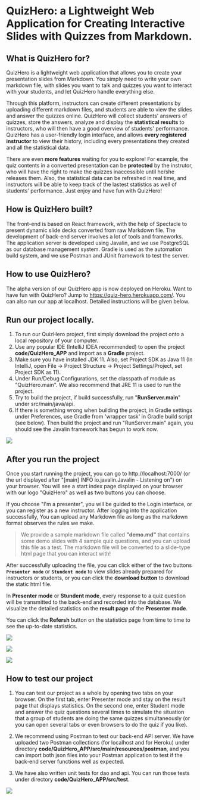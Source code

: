 # QuizHero: a Lightweight Web Application for Creating Interactive Slides with Quizzes from Markdown.

## What is QuizHero for?

QuizHero is a lightweight web application that allows you to create your presentation slides from Markdown. You simply need to write your own markdown file, with slides you want to talk and quizzes you want to interact with your students, and let QuizHero handle everything else. 

Through this platform, instructors can create different presentations by uploading different markdown files, and students are able to view the slides and answer the quizzes online. QuizHero will collect students' answers of quizzes, store the answers, analyze and display the **statistical results** to instructors, who will then have a good overview of students' performance. QuizHero has a user-friendly login interface, and allows **every registered instructor** to view their history, including every presentations they created and all the statistical data.

There are even **more features** waiting for you to explore! For example, the quiz contents in a converted presentation can be **protected** by the instrutor, who will have the right to make the quizzes inaccessible until he/she releases them. Also, the statistical data can be refreshed in real time, and instructors will be able to keep track of the lastest statistics as well of students' performance. Just enjoy and have fun with QuizHero!

## How is QuizHero built?

The front-end is based on React framework, with the help of Spectacle to present dynamic slide decks converted from raw Markdown file. The development of back-end server involves a lot of tools and frameworks. The application server is developed using Javalin, and we use PostgreSQL as our database management system. Gradle is used as the automation build system, and we use Postman and JUnit framework to test the server.

## How to use QuizHero?

The alpha version of our QuizHero app is now deployed on Heroku. Want to have fun with QuizHero? Jump to https://quiz-hero.herokuapp.com/. You can also run our app at localhost. Detailed instructions will be given below.

## Run our project locally.

1. To run our QuizHero project, first simply download the project onto a local repository of your computer.
2. Use any popular IDE (IntelliJ IDEA recommended) to open the project **code/QuizHero_APP** and import as a **Gradle** project.
3. Make sure you have installed JDK 11. Also, set Project SDK as Java 11 (In IntelliJ, open File -> Project Structure -> Project Settings/Project, set Project SDK as 11). 
4. Under Run/Debug Configurations, set the classpath of module as "QuizHero.main". We also recommend that JRE 11 is used to run the project.
5. Try to build the project, if build successfully, run "**RunServer.main**" under src/main/java/api. 
6. If there is something wrong when building the project, in Gradle settings under Preferences, use Gradle from 'wrapper task' in Gradle build script (see below). Then build the project and run "RunServer.main" again, you should see the Javalin framework has begun to work now.

![](https://github.com/jhu-oose/2020-spring-group-QuizHero/blob/master/docs/configuration.jpg)

## After you run the project

Once you start running the project, you can go to http://localhost:7000/ (or the url displayed after "[main] INFO io.javalin.Javalin - Listening on") on your browser. You will see a start index page displayed on your browser with our logo "QuizHero" as well as two buttons you can choose.

If you choose "I'm a presenter", you will be guided to the Login interface, or you can register as a new instructor. After logging into the application successfully, You can upload any Markdown file as long as the markdown format observes the rules we make. 

> We provide a sample markdown file called **"demo.md"** that contains some demo slides with 4 sample quiz questions, and you can upload this file as a test. The markdown file will be converted to a slide-type html page that you can interact with! 

After successfully uploading the file, you can click either of the two buttons **`Presenter mode`** or **`Stundent mode`** to view slides already prepared for instructors or students, or you can click the **download button** to download the static html file. 

In **Presenter mode** or **Stundent mode**, every response to a quiz question will be transmitted to the back-end and recorded into the database. We visualize the detailed statistics on the **result page** of the **Presenter mode**. 

You can click the **Refersh** button on the statistics page from time to time to see the up-to-date statistics.

![](https://github.com/jhu-oose/2020-spring-group-QuizHero/blob/master/docs/index.png)

![](https://github.com/jhu-oose/2020-spring-group-QuizHero/blob/master/docs/quiz.jpg)

![](https://github.com/jhu-oose/2020-spring-group-QuizHero/blob/master/docs/statistics.jpg)

## How to test our project

1. You can test our project as a whole by opening two tabs on your browser. On the first tab, enter Presenter mode and stay on the result page that displays statistics. On the second one, enter Student mode and answer the quiz questions several times to simulate the situation that a group of students are doing the same quizzes simultaneously (or you can open several tabs or even browsers to do the quiz if you like). 

2. We recommend using Postman to test our back-end API server. We have uploaded two Postman collections (for localhost and for Heroku) under directory **code/QuizHero_APP/src/main/resources/postman**, and you can import both json files into your Postman application to test if the back-end server functions well as expected.

3. We have also written unit tests for dao and api. You can run those tests under directory **code/QuizHero_APP/src/test**.

![](https://github.com/jhu-oose/2020-spring-group-QuizHero/blob/master/docs/PostmanTest.jpg)
